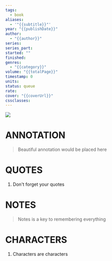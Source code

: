 ```yaml
---
tags:
  - book
aliases:
  - '"{{subtitle}}"'
year: "{{publishDate}}"
author:
  - "{{author}}"
series: 
series_part: 
started: ""
finished: 
genres:
  - "{{category}}"
volume: "{{totalPage}}"
timestamp: 0
units: 
status: queue
rate: 
cover: "{{coverUrl}}"
cssclasses:
---
```

![]({{coverUrl}})
# ANNOTATION
>Beautiful annotation would be placed here

# QUOTES
1. Don't forget your quotes

# NOTES
>Notes is a key to remembering everything

# CHARACTERS
1. Characters are characters
